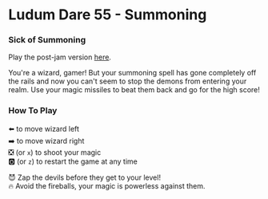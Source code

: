 # Ludum Dare 55 - Summoning

### Sick of Summoning

Play the post-jam version [here](https://cheesepencil.github.io/ld55/).

You're a wizard, gamer! But your summoning spell has gone completely off the rails and now you can't seem to stop the demons from entering your realm. Use your magic missiles to beat them back and go for the high score!

### How To Play

⬅️ to move wizard left<br>
➡️ to move wizard right<br>
❎ (or `x`) to shoot your magic<br>
🅾️ (or `z`) to restart the game at any time

😈 Zap the devils before they get to your level!<br>
🔥 Avoid the fireballs, your magic is powerless against them.